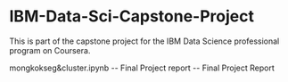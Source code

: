# IBM-Data-Sci-Capstone-Project
This is part of the capstone project for the IBM Data Science professional program on Coursera. 

mongkokseg&cluster.ipynb -- Final Project
report -- Final Project Report
